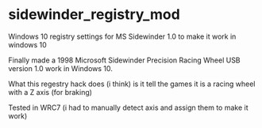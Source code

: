# sidewinder_registry_mod
Windows 10 registry settings for MS Sidewinder 1.0 to make it work in windows 10

Finally made a 1998 Microsoft Sidewinder Precision Racing Wheel USB version 1.0 work in Windows 10.

What this regestry hack does (i think) is it tell the games it is a racing wheel with a Z axis (for braking)

Tested in WRC7 (i had to manually detect axis and assign them to make it work)
